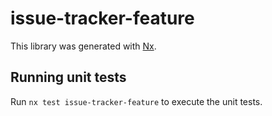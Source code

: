 # issue-tracker-feature

This library was generated with [Nx](https://nx.dev).

## Running unit tests

Run `nx test issue-tracker-feature` to execute the unit tests.
